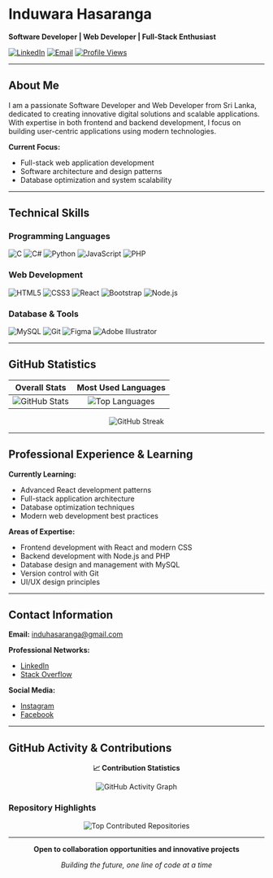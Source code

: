 # Induwara Hasaranga

**Software Developer | Web Developer | Full-Stack Enthusiast**

[![LinkedIn](https://img.shields.io/badge/LinkedIn-0077B5?style=flat-square&logo=linkedin&logoColor=white)](https://www.linkedin.com/in/induwara-hasaranga-a526542b1)
[![Email](https://img.shields.io/badge/Email-D14836?style=flat-square&logo=gmail&logoColor=white)](mailto:induhasaranga@gmail.com)
[![Profile Views](https://komarev.com/ghpvc/?username=clyuu&label=Profile%20Views&color=0e75b6&style=flat-square)](https://github.com/clyuu)

---

## About Me

I am a passionate Software Developer and Web Developer from Sri Lanka, dedicated to creating innovative digital solutions and scalable applications. With expertise in both frontend and backend development, I focus on building user-centric applications using modern technologies.

**Current Focus:**
- Full-stack web application development
- Software architecture and design patterns
- Database optimization and system scalability

---

## Technical Skills

### Programming Languages
![C](https://img.shields.io/badge/C-A8B9CC?style=flat-square&logo=c&logoColor=white)
![C#](https://img.shields.io/badge/C%23-239120?style=flat-square&logo=c-sharp&logoColor=white)
![Python](https://img.shields.io/badge/Python-3776AB?style=flat-square&logo=python&logoColor=white)
![JavaScript](https://img.shields.io/badge/JavaScript-F7DF1E?style=flat-square&logo=javascript&logoColor=black)
![PHP](https://img.shields.io/badge/PHP-777BB4?style=flat-square&logo=php&logoColor=white)

### Web Development
![HTML5](https://img.shields.io/badge/HTML5-E34F26?style=flat-square&logo=html5&logoColor=white)
![CSS3](https://img.shields.io/badge/CSS3-1572B6?style=flat-square&logo=css3&logoColor=white)
![React](https://img.shields.io/badge/React-61DAFB?style=flat-square&logo=react&logoColor=black)
![Bootstrap](https://img.shields.io/badge/Bootstrap-7952B3?style=flat-square&logo=bootstrap&logoColor=white)
![Node.js](https://img.shields.io/badge/Node.js-339933?style=flat-square&logo=node.js&logoColor=white)

### Database & Tools
![MySQL](https://img.shields.io/badge/MySQL-4479A1?style=flat-square&logo=mysql&logoColor=white)
![Git](https://img.shields.io/badge/Git-F05032?style=flat-square&logo=git&logoColor=white)
![Figma](https://img.shields.io/badge/Figma-F24E1E?style=flat-square&logo=figma&logoColor=white)
![Adobe Illustrator](https://img.shields.io/badge/Adobe%20Illustrator-FF9A00?style=flat-square&logo=adobe-illustrator&logoColor=white)

---

## GitHub Statistics

<div align="center">

| **Overall Stats** | **Most Used Languages** |
|:---:|:---:|
| ![GitHub Stats](https://github-readme-stats.vercel.app/api?username=clyuu&show_icons=true&theme=default&hide_border=true&count_private=true) | ![Top Languages](https://github-readme-stats.vercel.app/api/top-langs/?username=clyuu&layout=compact&theme=default&hide_border=true) |

</div>

<div align="center">

![GitHub Streak](https://streak-stats.demolab.com/?user=clyuu&theme=default&hide_border=true)

</div>

---

## Professional Experience & Learning

**Currently Learning:**
- Advanced React development patterns
- Full-stack application architecture
- Database optimization techniques
- Modern web development best practices

**Areas of Expertise:**
- Frontend development with React and modern CSS
- Backend development with Node.js and PHP
- Database design and management with MySQL
- Version control with Git
- UI/UX design principles

---

## Contact Information

**Email:** induhasaranga@gmail.com

**Professional Networks:**
- [LinkedIn](https://www.linkedin.com/in/induwara-hasaranga-a526542b1)
- [Stack Overflow](https://stackoverflow.com/users/induwara-hasaranga)

**Social Media:**
- [Instagram](https://instagram.com/induhasaranga)
- [Facebook](https://fb.com/induwara-hasaranga)

---

## GitHub Activity & Contributions

<div align="center">

**📈 Contribution Statistics**

![GitHub Activity Graph](https://github-readme-activity-graph.vercel.app/graph?username=clyuu&theme=github-compact&hide_border=true)

</div>

### Repository Highlights

<div align="center">

![Top Contributed Repositories](https://github-contributor-stats.vercel.app/api?username=clyuu&limit=5&theme=github&combine_all_yearly_contributions=true)

</div>

---

<div align="center">

**Open to collaboration opportunities and innovative projects**

*Building the future, one line of code at a time*

</div>
